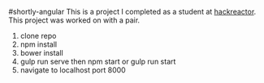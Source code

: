#shortly-angular
This is a project I completed as a student at [hackreactor](http://hackreactor.com). This project was worked on with a pair.

1. clone repo
2. npm install
3. bower install
4. gulp run serve then npm start or gulp run start
5. navigate to localhost port 8000
